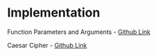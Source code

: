 # Implementation

Function Parameters and Arguments - [Github Link](https://github.com/grandeurkoe/100-days-of-code-the-complete-python-pro-bootcamp/tree/3c4448a729e674d11d413563af467bd1496e9a2c/day-008-function-parameters-and-caesar-cipher/function-parameters-and-arguments)

Caesar Cipher - [Github Link](https://github.com/grandeurkoe/100-days-of-code-the-complete-python-pro-bootcamp/tree/3c4448a729e674d11d413563af467bd1496e9a2c/day-008-function-parameters-and-caesar-cipher/caesar-cipher)